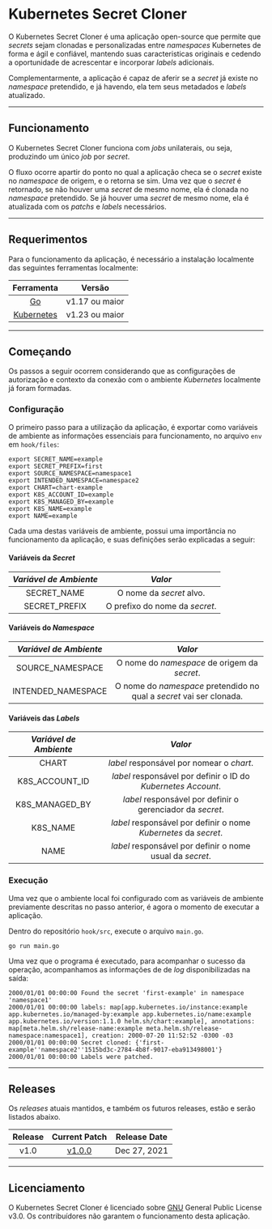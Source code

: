 # Kubernetes Secret Cloner 

O Kubernetes Secret Cloner é uma aplicação open-source que permite que *secrets* sejam
clonadas e personalizadas entre *namespaces* Kubernetes de forma e ágil e confiável, mantendo
suas caracteristicas originais e cedendo a oportunidade de acrescentar e incorporar *labels*
adicionais.

Complementarmente, a aplicação é capaz de aferir se a *secret* já existe no *namespace*
pretendido, e já havendo, ela tem seus metadados e *labels* atualizado.

---

## Funcionamento

O Kubernetes Secret Cloner funciona com *jobs* unilaterais, ou seja, produzindo um
único *job* por *secret*.

O fluxo ocorre apartir do ponto no qual a aplicação checa se o *secret* existe no *namespace*
de origem, e o retorna se sim. Uma vez que o *secret* é retornado, se não houver uma *secret* de mesmo 
nome, ela é clonada no *namespace* pretendido. Se já houver uma *secret* de mesmo nome, ela é atualizada
com os *patchs* e *labels* necessários.

---

## Requerimentos

Para o funcionamento da aplicação, é necessário a instalação localmente das seguintes ferramentas
localmente:

| Ferramenta |      Versão     |
|:----------:|:---------------:|
|   [Go]     |  v1.17 ou maior  |
|[Kubernetes]|  v1.23 ou maior |

[Go]: https://github.com/golang/go
[Kubernetes]: https://github.com/kubernetes/kubernetes

---

## Começando

Os passos a seguir ocorrem considerando que as configurações de autorização e contexto da conexão com
o ambiente *Kubernetes* localmente já foram formadas. 

### Configuração

O primeiro passo para a utilização da aplicação, é exportar como variáveis de ambiente as informações
essenciais para funcionamento, no arquivo `env` em `hook/files`:

```
export SECRET_NAME=example
export SECRET_PREFIX=first
export SOURCE_NAMESPACE=namespace1
export INTENDED_NAMESPACE=namespace2
export CHART=chart-example
export K8S_ACCOUNT_ID=example
export K8S_MANAGED_BY=example
export K8S_NAME=example
export NAME=example
```

Cada uma destas variáveis de ambiente, possui uma importância no funcionamento da aplicação, e suas definições 
serão explicadas a seguir:

#### Variáveis da *Secret*

| *Variável de Ambiente* |            *Valor*                 |
|:----------------------:|:----------------------------------:|
|   SECRET_NAME          |  O nome da *secret* alvo.          |
|   SECRET_PREFIX        |  O prefixo do nome da *secret*.    |

#### Variáveis do *Namespace*

| *Variável de Ambiente* |            *Valor*                 |
|:----------------------:|:----------------------------------:|
|  SOURCE_NAMESPACE      |  O nome do *namespace* de origem da *secret*.                         |
|  INTENDED_NAMESPACE    |  O nome do *namespace* pretendido no qual a *secret* vai ser clonada. |

#### Variáveis das *Labels*

| *Variável de Ambiente* |              *Valor*                                              |
|:----------------------:|:-----------------------------------------------------------------:|
|   CHART                |  *label* responsável por nomear o *chart*.                        |
|   K8S_ACCOUNT_ID       |  *label* responsável por definir o ID do *Kubernetes Account*.    |
|   K8S_MANAGED_BY       |  *label* responsável por definir o gerenciador da *secret*.       |
|   K8S_NAME             |  *label* responsável por definir o nome *Kubernetes* da *secret*. |
|   NAME                 |  *label* responsável por definir o nome usual da *secret*.        |

### Execução

Uma vez que o ambiente local foi configurado com as variáveis de ambiente previamente descritas no passo
anterior, é agora o momento de executar a aplicação.

Dentro do repositório `hook/src`, execute o arquivo `main.go`.

```
go run main.go
```

Uma vez que o programa é executado, para acompanhar o sucesso da operação, acompanhamos as informações de 
de *log* disponibilizadas na saída:

```
2000/01/01 00:00:00 Found the secret 'first-example' in namespace 'namespace1'
2000/01/01 00:00:00 labels: map[app.kubernetes.io/instance:example app.kubernetes.io/managed-by:example app.kubernetes.io/name:example app.kubernetes.io/version:1.1.0 helm.sh/chart:example], annotations: map[meta.helm.sh/release-name:example meta.helm.sh/release-namespace:namespace1], creation: 2000-07-20 11:52:52 -0300 -03
2000/01/01 00:00:00 Secret cloned: {'first-example''namespace2''1515bd3c-2784-4b8f-9017-eba913498001'}
2000/01/01 00:00:00 Labels were patched.
```

---

## Releases

Os *releases* atuais mantidos, e também os futuros releases, estão e serão listados abaixo. 

| Release |  Current Patch  | Release Date |
|:-------:|:---------------:|:------------:|
|   v1.0  |     [v1.0.0]    | Dec 27, 2021 |

[v1.0.0]: https://github.com/matheus-cal/k8s-secret-cloner/releases/tag/1.0.0

---

## Licenciamento

O Kubernetes Secret Cloner é licenciado sobre [GNU] General Public License v3.0.
Os contribuídores não garantem o funcionamento desta aplicação.

[GNU]: https://github.com/matheus-cal/k8s-secret-cloner/blob/main/LICENSE
